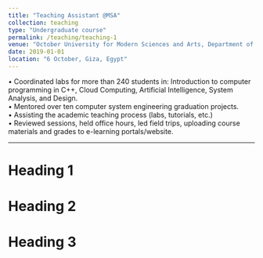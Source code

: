 ```yaml
---
title: "Teaching Assistant @MSA"
collection: teaching
type: "Undergraduate course"
permalink: /teaching/teaching-1
venue: "October University for Modern Sciences and Arts, Department of Computer Engineering"
date: 2019-01-01
location: "6 October, Giza, Egypt"
---
```


• Coordinated labs for more than 240 students in: Introduction to computer programming in C++, Cloud Computing, Artificial Intelligence, System Analysis, and Design.  
• Mentored over ten computer system engineering graduation projects.  
• Assisting the academic teaching process (labs, tutorials, etc.)  
• Reviewed sessions, held office hours, led field trips, uploading course materials and grades to e-learning portals/website.

<hr>

# Heading 1

# Heading 2

# Heading 3
